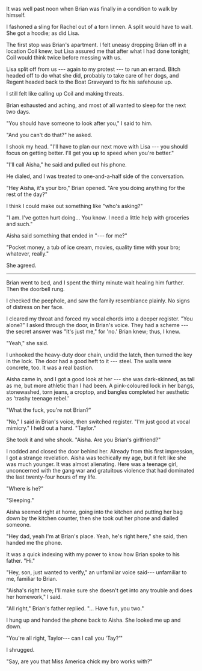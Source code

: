 It was well past noon when Brian was finally in a condition to walk by himself.

I fashoned a sling for Rachel out of a torn linnen. A split would have to wait.
She got a hoodie; as did Lisa.

The first stop was Brian's apartment. I felt uneasy dropping Brian off in a location Coil
knew, but Lisa assured me that after what I had done tonight; Coil would think twice before
messing with us.

Lisa split off from us --- again to my protest --- to run an errand. Bitch headed off to do what
she did, probably to take care of her dogs,
and Regent headed back to the Boat Graveyard to fix his safehouse up.

I still felt like calling up Coil and making threats.

Brian exhausted and aching, and most of all wanted to sleep for the next two days.

"You should have someone to look after you," I said to him.

"And you can't do that?" he asked.

I shook my head. "I'll have to plan our next move with Lisa --- you should focus on getting
better. I'll get you up to speed when you're better."

"I'll call Aisha," he said and pulled out his phone.

He dialed, and I was treated to one-and-a-half side of the conversation.

"Hey Aisha, it's your bro," Brian opened. "Are you doing anything for the rest of the day?"

I think I could make out something like "who's asking?"

"I am. I've gotten hurt doing... You know. I need a little help with groceries and such."

Aisha said something that ended in "--- for me?"

"Pocket money, a tub of ice cream, movies, quality time with your bro; whatever, really."

She agreed.

----

Brian went to bed, and I spent the thirty minute wait healing him further. Then the doorbell rung.

I checked the peephole, and saw the family resemblance plainly. No signs of distress on her face.

I cleared my throat and forced my vocal chords into a deeper register. "You alone?" I asked through the door,
in Brian's voice. They had a scheme --- the secret answer was "It's just me," for 'no.' Brian knew; thus, I knew.

"Yeah," she said.

I unhooked the heavy-duty door chain, undid the latch, then turned the key in the lock. The door had a good heft to
it --- steel. The walls were concrete, too. It was a real bastion.

Aisha came in, and I got a good look at her --- she was dark-skinned, as tall as me, but more athletic than I had
been. A pink-coloured lock in her bangs, stonewashed, torn jeans, a croptop, and bangles completed her aesthetic
as 'trashy teenage rebel.'

"What the fuck, you're not Brian?"

"No," I said in Brian's voice, then switched register. "I'm just good at vocal mimicry." I held out a hand. "Taylor."

She took it and whe shook. "Aisha. Are you Brian's girlfriend?"

I nodded and closed the door behind her. Already from this first impression, I got a strange revelation.
Aisha was techically my age, but it felt like she was much younger. It was almost alienating. Here was a 
teenage girl, unconcerned with the gang war and gratuitous violence that had dominated the last twenty-four hours
of my life.

"Where is he?"

"Sleeping."

Aisha seemed right at home, going into the kitchen and putting her
bag down by the kitchen counter, then she took out her phone and dialled someone.

"Hey dad, yeah I'm at Brian's place. Yeah, he's right here," she said, then handed me the phone.

It was a quick indexing with my power to know how Brian spoke to his father. "Hi."

"Hey, son, just wanted to verify," an unfamiliar voice said--- unfamiliar to me, familiar to Brian.

"Aisha's right here; I'll make sure she doesn't get into any trouble and does her homework," I said.

"All right," Brian's father replied. "... Have fun, you two."

I hung up and handed the phone back to Aisha. She looked me up and down.

"You're all right, Taylor--- can I call you 'Tay?'"

I shrugged.

"Say, are you that Miss America chick my bro works with?"
